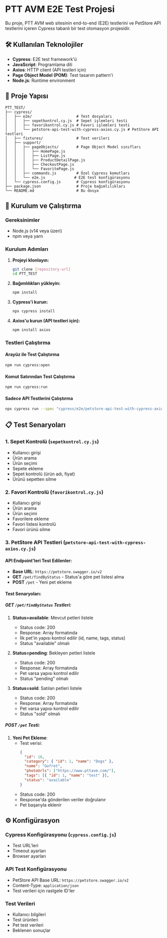 # PTT AVM E2E Test Projesi

Bu proje, PTT AVM web sitesinin end-to-end (E2E) testlerini ve PetStore API testlerini içeren Cypress tabanlı bir test otomasyon projesidir.

## 🛠️ Kullanılan Teknolojiler

- **Cypress**: E2E test framework'ü
- **JavaScript**: Programlama dili
- **Axios**: HTTP client (API testleri için)
- **Page Object Model (POM)**: Test tasarım pattern'i
- **Node.js**: Runtime environment

## 📁 Proje Yapısı

```
PTT_TEST/
├── cypress/
│   ├── e2e/                    # Test dosyaları
│   │   ├── sepetkontrol.cy.js  # Sepet işlemleri testi
│   │   ├── favorikontrol.cy.js # Favori işlemleri testi
│   │   └── petstore-api-test-with-cypress-axios.cy.js # PetStore API testleri
│   ├── fixtures/               # Test verileri
│   ├── support/
│   │   ├── pageObjects/        # Page Object Model sınıfları
│   │   │   ├── HomePage.js
│   │   │   ├── ListPage.js
│   │   │   ├── ProductDetailPage.js
│   │   │   ├── CheckoutPage.js
│   │   │   └── FavoritePage.js
│   │   ├── commands.js         # Özel Cypress komutları
│   │   └── e2e.js             # E2E test konfigürasyonu
│   └── cypress.config.js       # Cypress konfigürasyonu
├── package.json                # Proje bağımlılıkları
└── README.md                   # Bu dosya
```

## 🚀 Kurulum ve Çalıştırma

### Gereksinimler
- Node.js (v14 veya üzeri)
- npm veya yarn


### Kurulum Adımları

1. **Projeyi klonlayın:**
   ```bash
   git clone [repository-url]
   cd PTT_TEST
   ```

2. **Bağımlılıkları yükleyin:**
   ```bash
   npm install
   ```

3. **Cypress'i kurun:**
   ```bash
   npx cypress install
   ```

4. **Axios'u kurun (API testleri için):**
   ```bash
   npm install axios
   ```

### Testleri Çalıştırma

#### Arayüz ile Test Çalıştırma
```bash
npm run cypress:open
```

#### Komut Satırından Test Çalıştırma
```bash
npm run cypress:run
```

#### Sadece API Testlerini Çalıştırma
```bash
npx cypress run --spec "cypress/e2e/petstore-api-test-with-cypress-axios.cy.js"
```

## 📋 Test Senaryoları

### 1. Sepet Kontrolü (`sepetkontrol.cy.js`)
- Kullanıcı girişi
- Ürün arama
- Ürün seçimi
- Sepete ekleme
- Sepet kontrolü (ürün adı, fiyat)
- Ürünü sepetten silme

### 2. Favori Kontrolü (`favorikontrol.cy.js`)
- Kullanıcı girişi
- Ürün arama
- Ürün seçimi
- Favorilere ekleme
- Favori listesi kontrolü
- Favori ürünü silme

### 3. PetStore API Testleri (`petstore-api-test-with-cypress-axios.cy.js`)

#### API Endpoint'leri Test Edilenler:
- **Base URL**: `https://petstore.swagger.io/v2`
- **GET** `/pet/findByStatus` - Status'a göre pet listesi alma
- **POST** `/pet` - Yeni pet ekleme

#### Test Senaryoları:

##### GET `/pet/findByStatus` Testleri:
1. **Status=available**: Mevcut petleri listele
   - Status code: 200
   - Response: Array formatında
   - İlk pet'in yapısı kontrol edilir (id, name, tags, status)
   - Status "available" olmalı

2. **Status=pending**: Bekleyen petleri listele
   - Status code: 200
   - Response: Array formatında
   - Pet varsa yapısı kontrol edilir
   - Status "pending" olmalı

3. **Status=sold**: Satılan petleri listele
   - Status code: 200
   - Response: Array formatında
   - Pet varsa yapısı kontrol edilir
   - Status "sold" olmalı

##### POST `/pet` Testi:
1. **Yeni Pet Ekleme**:
   - Test verisi:
     ```json
     {
       "id": 16,
       "category": { "id": 1, "name": "Dogs" },
       "name": "Gofret",
       "photoUrls": ["https://www.pttavm.com/"],
       "tags": [{ "id": 1, "name": "test" }],
       "status": "available"
     }
     ```
   - Status code: 200
   - Response'da gönderilen veriler doğrulanır
   - Pet başarıyla eklenir



## ⚙️ Konfigürasyon

### Cypress Konfigürasyonu (`cypress.config.js`)
- Test URL'leri
- Timeout ayarları
- Browser ayarları

### API Test Konfigürasyonu
- PetStore API Base URL: `https://petstore.swagger.io/v2`
- Content-Type: `application/json`
- Test verileri için rastgele ID'ler

### Test Verileri
- Kullanıcı bilgileri
- Test ürünleri
- Pet test verileri
- Beklenen sonuçlar



